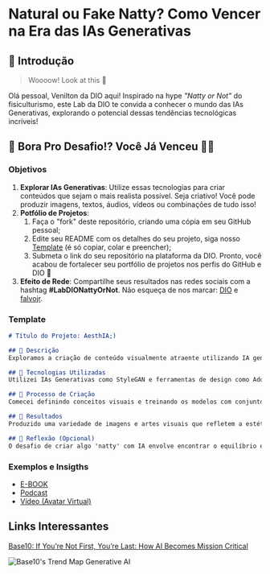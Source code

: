 # Natural ou Fake Natty? Como Vencer na Era das IAs Generativas

## 🚀 Introdução

> Woooow! Look at this 👀

Olá pessoal, Venilton da DIO aqui! Inspirado na hype _"Natty or Not"_ do fisiculturismo, este Lab da DIO te convida a conhecer o mundo das IAs Generativas, explorando o potencial dessas tendências tecnológicas incríveis!

## 🎯 Bora Pro Desafio!? Você Já Venceu 💪🤓

### Objetivos

1. **Explorar IAs Generativas**: Utilize essas tecnologias para criar conteúdos que sejam o mais realista possível. Seja criativo! Você pode produzir imagens, textos, áudios, vídeos ou combinações de tudo isso!
1. **Potfólio de Projetos**:
    1. Faça o "fork" deste repositório, criando uma cópia em seu GitHub pessoal;
    2. Edite seu README com os detalhes do seu projeto, siga nosso [Template](#template) (é só copiar, colar e preencher);
    3. Submeta o link do seu repositório na plataforma da DIO. Pronto, você acabou de fortalecer seu portfólio de projetos nos perfis do GitHub e DIO 🚀
1. **Efeito de Rede**: Compartilhe seus resultados nas redes sociais com a hashtag **#LabDIONattyOrNot**. Não esqueça de nos marcar: [DIO](https://www.linkedin.com/school/dio-makethechange) e [falvojr](https://www.linkedin.com/in/falvojr).

### Template

```markdown
# Título do Projeto: AesthIA;)

## 📒 Descrição
Exploramos a criação de conteúdo visualmente atraente utilizando IA generativa para inspirar e encantar.

## 🤖 Tecnologias Utilizadas
Utilizei IAs Generativas como StyleGAN e ferramentas de design como Adobe Creative Suite.

## 🧐 Processo de Criação
Comecei definindo conceitos visuais e treinando os modelos com conjuntos de dados diversificados. Em seguida, refinei os resultados gerados, combinando habilidades humanas com a capacidade da IA.

## 🚀 Resultados
Produzido uma variedade de imagens e artes visuais que refletem a estética desejada, destacando a capacidade colaborativa entre humanos e IA.

## 💭 Reflexão (Opcional)
O desafio de criar algo 'natty' com IA envolve encontrar o equilíbrio entre direção criativa humana e a capacidade da IA de gerar arte original e surpreendente. Essa interação dinâmica abre portas para novas formas de expressão visual.
```

### Exemplos e Insigths

- [E-BOOK](/exemplos/E-BOOK.md)
- [Podcast](/exemplos/PODCAST.md)
- [Vídeo (Avatar Virtual)](/exemplos/VIDEO.md)

## Links Interessantes

[Base10: If You’re Not First, You’re Last: How AI Becomes Mission Critical](https://base10.vc/post/generative-ai-mission-critical/)

![Base10's Trend Map Generative AI](https://github.com/digitalinnovationone/lab-natty-or-not/assets/730492/f4df26e8-f8f7-4419-8252-c69d73ea930c)
